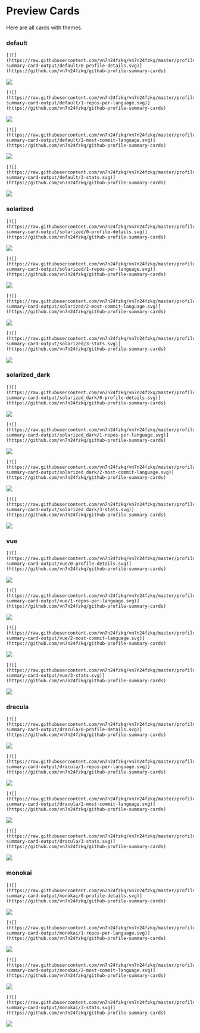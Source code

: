 
# Preview Cards

Here are all cards with themes.


### default


```
[![](https://raw.githubusercontent.com/vn7n24fzkq/vn7n24fzkq/master/profile-summary-card-output/default/0-profile-details.svg)](https://github.com/vn7n24fzkq/github-profile-summary-cards)
```
![](https://raw.githubusercontent.com/vn7n24fzkq/vn7n24fzkq/master/profile-summary-card-output/default/0-profile-details.svg)


```
[![](https://raw.githubusercontent.com/vn7n24fzkq/vn7n24fzkq/master/profile-summary-card-output/default/1-repos-per-language.svg)](https://github.com/vn7n24fzkq/github-profile-summary-cards)
```
![](https://raw.githubusercontent.com/vn7n24fzkq/vn7n24fzkq/master/profile-summary-card-output/default/1-repos-per-language.svg)


```
[![](https://raw.githubusercontent.com/vn7n24fzkq/vn7n24fzkq/master/profile-summary-card-output/default/2-most-commit-language.svg)](https://github.com/vn7n24fzkq/github-profile-summary-cards)
```
![](https://raw.githubusercontent.com/vn7n24fzkq/vn7n24fzkq/master/profile-summary-card-output/default/2-most-commit-language.svg)


```
[![](https://raw.githubusercontent.com/vn7n24fzkq/vn7n24fzkq/master/profile-summary-card-output/default/3-stats.svg)](https://github.com/vn7n24fzkq/github-profile-summary-cards)
```
![](https://raw.githubusercontent.com/vn7n24fzkq/vn7n24fzkq/master/profile-summary-card-output/default/3-stats.svg)


### solarized


```
[![](https://raw.githubusercontent.com/vn7n24fzkq/vn7n24fzkq/master/profile-summary-card-output/solarized/0-profile-details.svg)](https://github.com/vn7n24fzkq/github-profile-summary-cards)
```
![](https://raw.githubusercontent.com/vn7n24fzkq/vn7n24fzkq/master/profile-summary-card-output/solarized/0-profile-details.svg)


```
[![](https://raw.githubusercontent.com/vn7n24fzkq/vn7n24fzkq/master/profile-summary-card-output/solarized/1-repos-per-language.svg)](https://github.com/vn7n24fzkq/github-profile-summary-cards)
```
![](https://raw.githubusercontent.com/vn7n24fzkq/vn7n24fzkq/master/profile-summary-card-output/solarized/1-repos-per-language.svg)


```
[![](https://raw.githubusercontent.com/vn7n24fzkq/vn7n24fzkq/master/profile-summary-card-output/solarized/2-most-commit-language.svg)](https://github.com/vn7n24fzkq/github-profile-summary-cards)
```
![](https://raw.githubusercontent.com/vn7n24fzkq/vn7n24fzkq/master/profile-summary-card-output/solarized/2-most-commit-language.svg)


```
[![](https://raw.githubusercontent.com/vn7n24fzkq/vn7n24fzkq/master/profile-summary-card-output/solarized/3-stats.svg)](https://github.com/vn7n24fzkq/github-profile-summary-cards)
```
![](https://raw.githubusercontent.com/vn7n24fzkq/vn7n24fzkq/master/profile-summary-card-output/solarized/3-stats.svg)


### solarized_dark


```
[![](https://raw.githubusercontent.com/vn7n24fzkq/vn7n24fzkq/master/profile-summary-card-output/solarized_dark/0-profile-details.svg)](https://github.com/vn7n24fzkq/github-profile-summary-cards)
```
![](https://raw.githubusercontent.com/vn7n24fzkq/vn7n24fzkq/master/profile-summary-card-output/solarized_dark/0-profile-details.svg)


```
[![](https://raw.githubusercontent.com/vn7n24fzkq/vn7n24fzkq/master/profile-summary-card-output/solarized_dark/1-repos-per-language.svg)](https://github.com/vn7n24fzkq/github-profile-summary-cards)
```
![](https://raw.githubusercontent.com/vn7n24fzkq/vn7n24fzkq/master/profile-summary-card-output/solarized_dark/1-repos-per-language.svg)


```
[![](https://raw.githubusercontent.com/vn7n24fzkq/vn7n24fzkq/master/profile-summary-card-output/solarized_dark/2-most-commit-language.svg)](https://github.com/vn7n24fzkq/github-profile-summary-cards)
```
![](https://raw.githubusercontent.com/vn7n24fzkq/vn7n24fzkq/master/profile-summary-card-output/solarized_dark/2-most-commit-language.svg)


```
[![](https://raw.githubusercontent.com/vn7n24fzkq/vn7n24fzkq/master/profile-summary-card-output/solarized_dark/3-stats.svg)](https://github.com/vn7n24fzkq/github-profile-summary-cards)
```
![](https://raw.githubusercontent.com/vn7n24fzkq/vn7n24fzkq/master/profile-summary-card-output/solarized_dark/3-stats.svg)


### vue


```
[![](https://raw.githubusercontent.com/vn7n24fzkq/vn7n24fzkq/master/profile-summary-card-output/vue/0-profile-details.svg)](https://github.com/vn7n24fzkq/github-profile-summary-cards)
```
![](https://raw.githubusercontent.com/vn7n24fzkq/vn7n24fzkq/master/profile-summary-card-output/vue/0-profile-details.svg)


```
[![](https://raw.githubusercontent.com/vn7n24fzkq/vn7n24fzkq/master/profile-summary-card-output/vue/1-repos-per-language.svg)](https://github.com/vn7n24fzkq/github-profile-summary-cards)
```
![](https://raw.githubusercontent.com/vn7n24fzkq/vn7n24fzkq/master/profile-summary-card-output/vue/1-repos-per-language.svg)


```
[![](https://raw.githubusercontent.com/vn7n24fzkq/vn7n24fzkq/master/profile-summary-card-output/vue/2-most-commit-language.svg)](https://github.com/vn7n24fzkq/github-profile-summary-cards)
```
![](https://raw.githubusercontent.com/vn7n24fzkq/vn7n24fzkq/master/profile-summary-card-output/vue/2-most-commit-language.svg)


```
[![](https://raw.githubusercontent.com/vn7n24fzkq/vn7n24fzkq/master/profile-summary-card-output/vue/3-stats.svg)](https://github.com/vn7n24fzkq/github-profile-summary-cards)
```
![](https://raw.githubusercontent.com/vn7n24fzkq/vn7n24fzkq/master/profile-summary-card-output/vue/3-stats.svg)


### dracula


```
[![](https://raw.githubusercontent.com/vn7n24fzkq/vn7n24fzkq/master/profile-summary-card-output/dracula/0-profile-details.svg)](https://github.com/vn7n24fzkq/github-profile-summary-cards)
```
![](https://raw.githubusercontent.com/vn7n24fzkq/vn7n24fzkq/master/profile-summary-card-output/dracula/0-profile-details.svg)


```
[![](https://raw.githubusercontent.com/vn7n24fzkq/vn7n24fzkq/master/profile-summary-card-output/dracula/1-repos-per-language.svg)](https://github.com/vn7n24fzkq/github-profile-summary-cards)
```
![](https://raw.githubusercontent.com/vn7n24fzkq/vn7n24fzkq/master/profile-summary-card-output/dracula/1-repos-per-language.svg)


```
[![](https://raw.githubusercontent.com/vn7n24fzkq/vn7n24fzkq/master/profile-summary-card-output/dracula/2-most-commit-language.svg)](https://github.com/vn7n24fzkq/github-profile-summary-cards)
```
![](https://raw.githubusercontent.com/vn7n24fzkq/vn7n24fzkq/master/profile-summary-card-output/dracula/2-most-commit-language.svg)


```
[![](https://raw.githubusercontent.com/vn7n24fzkq/vn7n24fzkq/master/profile-summary-card-output/dracula/3-stats.svg)](https://github.com/vn7n24fzkq/github-profile-summary-cards)
```
![](https://raw.githubusercontent.com/vn7n24fzkq/vn7n24fzkq/master/profile-summary-card-output/dracula/3-stats.svg)


### monokai


```
[![](https://raw.githubusercontent.com/vn7n24fzkq/vn7n24fzkq/master/profile-summary-card-output/monokai/0-profile-details.svg)](https://github.com/vn7n24fzkq/github-profile-summary-cards)
```
![](https://raw.githubusercontent.com/vn7n24fzkq/vn7n24fzkq/master/profile-summary-card-output/monokai/0-profile-details.svg)


```
[![](https://raw.githubusercontent.com/vn7n24fzkq/vn7n24fzkq/master/profile-summary-card-output/monokai/1-repos-per-language.svg)](https://github.com/vn7n24fzkq/github-profile-summary-cards)
```
![](https://raw.githubusercontent.com/vn7n24fzkq/vn7n24fzkq/master/profile-summary-card-output/monokai/1-repos-per-language.svg)


```
[![](https://raw.githubusercontent.com/vn7n24fzkq/vn7n24fzkq/master/profile-summary-card-output/monokai/2-most-commit-language.svg)](https://github.com/vn7n24fzkq/github-profile-summary-cards)
```
![](https://raw.githubusercontent.com/vn7n24fzkq/vn7n24fzkq/master/profile-summary-card-output/monokai/2-most-commit-language.svg)


```
[![](https://raw.githubusercontent.com/vn7n24fzkq/vn7n24fzkq/master/profile-summary-card-output/monokai/3-stats.svg)](https://github.com/vn7n24fzkq/github-profile-summary-cards)
```
![](https://raw.githubusercontent.com/vn7n24fzkq/vn7n24fzkq/master/profile-summary-card-output/monokai/3-stats.svg)

